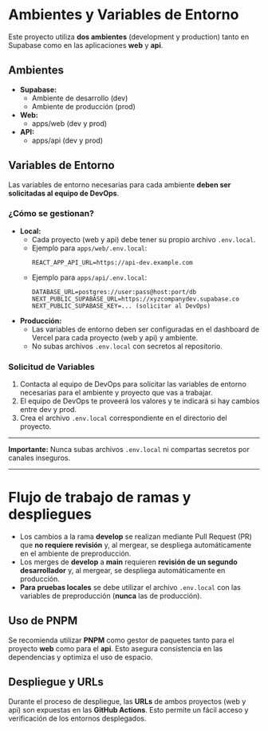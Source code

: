 # Ambientes y Variables de Entorno

Este proyecto utiliza **dos ambientes** (development y production) tanto en Supabase como en las aplicaciones **web** y **api**.

## Ambientes

- **Supabase:**
  - Ambiente de desarrollo (dev)
  - Ambiente de producción (prod)
- **Web:**
  - apps/web (dev y prod)
- **API:**
  - apps/api (dev y prod)

## Variables de Entorno

Las variables de entorno necesarias para cada ambiente **deben ser solicitadas al equipo de DevOps**.

### ¿Cómo se gestionan?

- **Local:**
  - Cada proyecto (web y api) debe tener su propio archivo `.env.local`.
  - Ejemplo para `apps/web/.env.local`:
    ```env
    REACT_APP_API_URL=https://api-dev.example.com
    ```
  - Ejemplo para `apps/api/.env.local`:
    ```env
    DATABASE_URL=postgres://user:pass@host:port/db
    NEXT_PUBLIC_SUPABASE_URL=https://xyzcompanydev.supabase.co
    NEXT_PUBLIC_SUPABASE_KEY=... (solicitar al DevOps)
    ```
- **Producción:**
  - Las variables de entorno deben ser configuradas en el dashboard de Vercel para cada proyecto (web y api) y ambiente.
  - No subas archivos `.env.local` con secretos al repositorio.

### Solicitud de Variables

1. Contacta al equipo de DevOps para solicitar las variables de entorno necesarias para el ambiente y proyecto que vas a trabajar.
2. El equipo de DevOps te proveerá los valores y te indicará si hay cambios entre dev y prod.
3. Crea el archivo `.env.local` correspondiente en el directorio del proyecto.

---

**Importante:** Nunca subas archivos `.env.local` ni compartas secretos por canales inseguros.

---

# Flujo de trabajo de ramas y despliegues

- Los cambios a la rama **develop** se realizan mediante Pull Request (PR) que **no requiere revisión** y, al mergear, se despliega automáticamente en el ambiente de preproducción.
- Los merges de **develop** a **main** requieren **revisión de un segundo desarrollador** y, al mergear, se despliega automáticamente en producción.
- **Para pruebas locales** se debe utilizar el archivo `.env.local` con las variables de preproducción (**nunca** las de producción).

## Uso de PNPM

Se recomienda utilizar **PNPM** como gestor de paquetes tanto para el proyecto **web** como para el **api**. Esto asegura consistencia en las dependencias y optimiza el uso de espacio.

## Despliegue y URLs

Durante el proceso de despliegue, las **URLs** de ambos proyectos (web y api) son expuestas en las **GitHub Actions**. Esto permite un fácil acceso y verificación de los entornos desplegados.
